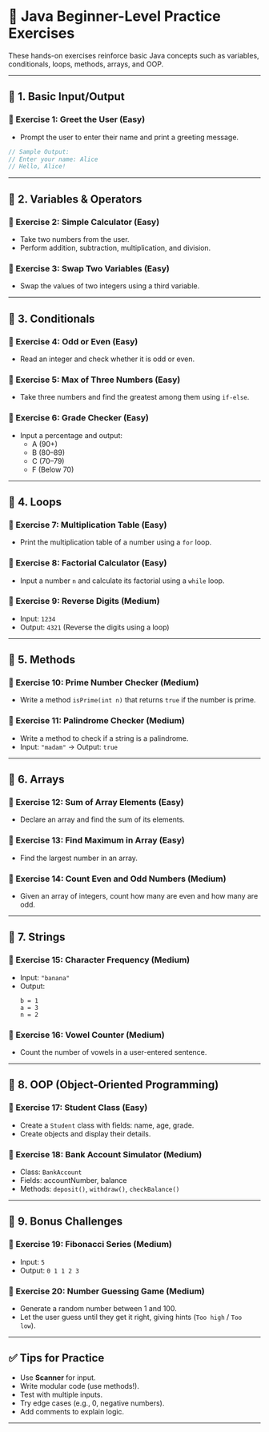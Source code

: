 # 🧪 Java Beginner-Level Practice Exercises

These hands-on exercises reinforce basic Java concepts such as variables, conditionals, loops, methods, arrays, and OOP.

---

## 📂 1. Basic Input/Output

### 🔹 Exercise 1: Greet the User (Easy)
- Prompt the user to enter their name and print a greeting message.

```java
// Sample Output:
// Enter your name: Alice
// Hello, Alice!
```

---

## 🔢 2. Variables & Operators

### 🔹 Exercise 2: Simple Calculator (Easy)
- Take two numbers from the user.
- Perform addition, subtraction, multiplication, and division.

### 🔹 Exercise 3: Swap Two Variables (Easy)
- Swap the values of two integers using a third variable.

---

## 🧮 3. Conditionals

### 🔹 Exercise 4: Odd or Even (Easy)
- Read an integer and check whether it is odd or even.

### 🔹 Exercise 5: Max of Three Numbers (Easy)
- Take three numbers and find the greatest among them using `if-else`.

### 🔹 Exercise 6: Grade Checker (Easy)
- Input a percentage and output:
  - A (90+)
  - B (80–89)
  - C (70–79)
  - F (Below 70)

---

## 🔁 4. Loops

### 🔹 Exercise 7: Multiplication Table (Easy)
- Print the multiplication table of a number using a `for` loop.

### 🔹 Exercise 8: Factorial Calculator (Easy)
- Input a number `n` and calculate its factorial using a `while` loop.

### 🔹 Exercise 9: Reverse Digits (Medium)
- Input: `1234`
- Output: `4321` (Reverse the digits using a loop)

---

## 🧰 5. Methods

### 🔹 Exercise 10: Prime Number Checker (Medium)
- Write a method `isPrime(int n)` that returns `true` if the number is prime.

### 🔹 Exercise 11: Palindrome Checker (Medium)
- Write a method to check if a string is a palindrome.
- Input: `"madam"` → Output: `true`

---

## 🧺 6. Arrays

### 🔹 Exercise 12: Sum of Array Elements (Easy)
- Declare an array and find the sum of its elements.

### 🔹 Exercise 13: Find Maximum in Array (Easy)
- Find the largest number in an array.

### 🔹 Exercise 14: Count Even and Odd Numbers (Medium)
- Given an array of integers, count how many are even and how many are odd.

---

## 🔣 7. Strings

### 🔹 Exercise 15: Character Frequency (Medium)
- Input: `"banana"`
- Output:  
  ```
  b = 1  
  a = 3  
  n = 2
  ```

### 🔹 Exercise 16: Vowel Counter (Medium)
- Count the number of vowels in a user-entered sentence.

---

## 🧱 8. OOP (Object-Oriented Programming)

### 🔹 Exercise 17: Student Class (Easy)
- Create a `Student` class with fields: name, age, grade.
- Create objects and display their details.

### 🔹 Exercise 18: Bank Account Simulator (Medium)
- Class: `BankAccount`
- Fields: accountNumber, balance
- Methods: `deposit()`, `withdraw()`, `checkBalance()`

---

## 🧠 9. Bonus Challenges

### 🔹 Exercise 19: Fibonacci Series (Medium)
- Input: `5`
- Output: `0 1 1 2 3`

### 🔹 Exercise 20: Number Guessing Game (Medium)
- Generate a random number between 1 and 100.
- Let the user guess until they get it right, giving hints (`Too high` / `Too low`).

---

## ✅ Tips for Practice

- Use **Scanner** for input.
- Write modular code (use methods!).
- Test with multiple inputs.
- Try edge cases (e.g., 0, negative numbers).
- Add comments to explain logic.

---
